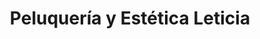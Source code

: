 ---
title: "Peluquería y Estética Leticia"
url: /medina-del-campo/peluqueria-y-estetica-leticia/
shop: Friseur
---